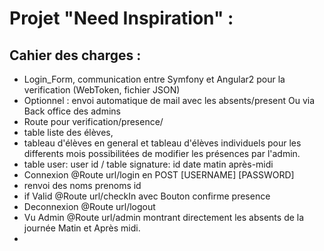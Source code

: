 # Projet "Need Inspiration" :

## Cahier des charges : 
* Login_Form, communication entre Symfony et Angular2 pour la verification (WebToken, fichier JSON)
* Optionnel : envoi automatique de mail avec les absents/present Ou via Back office des admins
* Route pour verification/presence/
* table liste des élèves, 
* tableau d'élèves en general et tableau d'élèves individuels pour les differents mois possibilitées de modifier les présences par l'admin.
* table user: user id / table signature: id date matin après-midi
* Connexion @Route url/login en POST [USERNAME] [PASSWORD]
* renvoi des noms prenoms id
* if Valid @Route url/checkIn avec Bouton confirme presence
* Deconnexion @Route url/logout
* Vu Admin @Route url/admin montrant directement les absents de la journée Matin et Après midi.
*